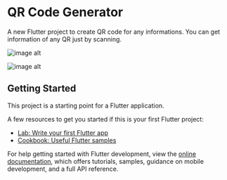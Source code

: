 # QR Code Generator

A new Flutter project to create QR code for any informations. You can get information of any QR just by scanning. 

![image alt](https://drive.google.com/uc?export=view&id=1Gnt1N9YM2J4V0wTSGJwX-ZgqADxD1Ziw)

![image alt](https://images.unsplash.com/photo-1736771932149-26287a969645?q=80&w=1400&auto=format&fit=crop&ixlib=rb-4.0.3&ixid=M3wxMjA3fDB8MHxwaG90by1wYWdlfHx8fGVufDB8fHx8fA%3D%3D)

## Getting Started

This project is a starting point for a Flutter application.

A few resources to get you started if this is your first Flutter project:

- [Lab: Write your first Flutter app](https://docs.flutter.dev/get-started/codelab)
- [Cookbook: Useful Flutter samples](https://docs.flutter.dev/cookbook)

For help getting started with Flutter development, view the
[online documentation](https://docs.flutter.dev/), which offers tutorials,
samples, guidance on mobile development, and a full API reference.
